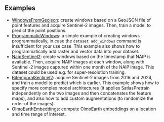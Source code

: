 Examples
--------

- [WindowsFromGeojson](examples/WindowsFromGeojson.md): create windows based on a
  GeoJSON file of point features and acquire Sentinel-2 images. Then, train a model to
  predict the point positions.
- [ProgrammaticWindows](examples/ProgrammaticWindows.md): a simple example of creating
  windows programmatically, in case the `dataset add_windows` command is insufficient
  for your use case. This example also shows how to programmatically add raster and
  vector data into your dataset.
- [NaipSentinel2](examples/NaipSentinel2.md): create windows based on the timestamp
  that NAIP is available. Then, acquire NAIP images at each window, along with
  Sentinel-2 images captured within one month of the NAIP image. This dataset could be
  used e.g. for super-resolution training.
- [BitemporalSentinel2](examples/BitemporalSentinel2.md): acquire Sentinel-2 images
  from 2016 and 2024, and train a model to predict which is earlier. This example shows
  how to specify more complex model architectures (it applies SatlasPretrain
  independently on the two images and then concatenates the feature maps), and also how
  to add custom augmentations (to randomize the order of the images).
- [OlmoEarthEmbeddings](examples/OlmoEarthEmbeddings.md): compute OlmoEarth embeddings
  on a location and time range of interest.
